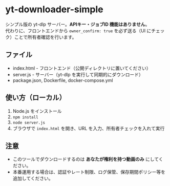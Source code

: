 # yt-downloader-simple

シンプル版の yt-dlp サーバー。**APIキー・ジョブID 機能はありません**。  
代わりに、フロントエンドから `owner_confirm: true` を必ず送る（UI にチェック）ことで所有者確認を行います。

## ファイル
- index.html - フロントエンド（公開ディレクトリに置いてください）
- server.js - サーバー（yt-dlp を実行して同期的にダウンロード）
- package.json, Dockerfile, docker-compose.yml

## 使い方（ローカル）
1. Node.js をインストール
2. `npm install`
3. `node server.js`
4. ブラウザで `index.html` を開き、URL を入力、所有者チェックを入れて実行

## 注意
- このツールでダウンロードするのは **あなたが権利を持つ動画のみ** にしてください。
- 本番運用する場合は、認証やレート制限、ログ保管、保存期間ポリシー等を追加してください。
